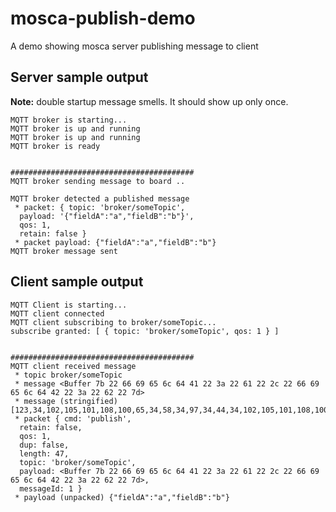 # mosca-publish-demo
A demo showing mosca server publishing message to client

## Server sample output

**Note:** double startup message smells. It should show up only once.

```
MQTT broker is starting...
MQTT broker is up and running
MQTT broker is up and running
MQTT broker is ready
 
 
#########################################
MQTT broker sending message to board ..
 
MQTT broker detected a published message
 * packet: { topic: 'broker/someTopic',
  payload: '{"fieldA":"a","fieldB":"b"}',
  qos: 1,
  retain: false }
 * packet payload: {"fieldA":"a","fieldB":"b"}
MQTT broker message sent
```

## Client sample output

```
MQTT Client is starting...
MQTT client connected
MQTT client subscribing to broker/someTopic...
subscribe granted: [ { topic: 'broker/someTopic', qos: 1 } ]
 
 
#########################################
MQTT client received message
 * topic broker/someTopic
 * message <Buffer 7b 22 66 69 65 6c 64 41 22 3a 22 61 22 2c 22 66 69 65 6c 64 42 22 3a 22 62 22 7d>
 * message (stringified) [123,34,102,105,101,108,100,65,34,58,34,97,34,44,34,102,105,101,108,100,66,34,58,34,98,34,125]
 * packet { cmd: 'publish',
  retain: false,
  qos: 1,
  dup: false,
  length: 47,
  topic: 'broker/someTopic',
  payload: <Buffer 7b 22 66 69 65 6c 64 41 22 3a 22 61 22 2c 22 66 69 65 6c 64 42 22 3a 22 62 22 7d>,
  messageId: 1 }
 * payload (unpacked) {"fieldA":"a","fieldB":"b"}
```
